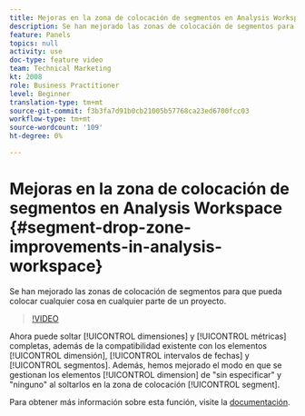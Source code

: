 ```yaml
---
title: Mejoras en la zona de colocación de segmentos en Analysis Workspace
description: Se han mejorado las zonas de colocación de segmentos para que pueda soltar cualquier cosa en un proyecto.
feature: Panels
topics: null
activity: use
doc-type: feature video
team: Technical Marketing
kt: 2008
role: Business Practitioner
level: Beginner
translation-type: tm+mt
source-git-commit: f3b3fa7d91b0cb21005b57768ca23ed6700fcc03
workflow-type: tm+mt
source-wordcount: '109'
ht-degree: 0%

---
```



#  Mejoras en la zona de colocación de segmentos en Analysis Workspace  {#segment-drop-zone-improvements-in-analysis-workspace}

 Se han mejorado las zonas de colocación de segmentos para que pueda colocar cualquier cosa en cualquier parte de un proyecto.

>[!VIDEO](https://video.tv.adobe.com/v/24036/?quality=12)

Ahora puede soltar [!UICONTROL dimensiones] y [!UICONTROL métricas] completas, además de la compatibilidad existente con los elementos [!UICONTROL dimensión], [!UICONTROL intervalos de fechas] y [!UICONTROL segmentos]. Además, hemos mejorado el modo en que se gestionan los elementos [!UICONTROL dimension] de &quot;sin especificar&quot; y &quot;ninguno&quot; al soltarlos en la zona de colocación [!UICONTROL segment].

Para obtener más información sobre esta función, visite la [documentación](https://marketing.adobe.com/resources/help/en_US/analytics/analysis-workspace/t_freeform-project-segment.html).
